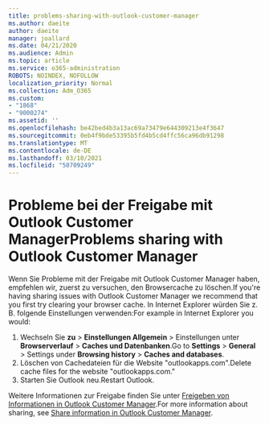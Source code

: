 ```yaml
---
title: problems-sharing-with-outlook-customer-manager
ms.author: daeite
author: daeite
manager: joallard
ms.date: 04/21/2020
ms.audience: Admin
ms.topic: article
ms.service: o365-administration
ROBOTS: NOINDEX, NOFOLLOW
localization_priority: Normal
ms.collection: Adm_O365
ms.custom:
- "1868"
- "9000274"
ms.assetid: ''
ms.openlocfilehash: be42bed4b3a13ac69a73479e644309213e4f3647
ms.sourcegitcommit: 0eb4f9bde53395b5fd4b5cd4ffc56ca96db91298
ms.translationtype: MT
ms.contentlocale: de-DE
ms.lasthandoff: 03/10/2021
ms.locfileid: "50709249"
---
```

# <a name="problems-sharing-with-outlook-customer-manager"></a><span data-ttu-id="20b29-102">Probleme bei der Freigabe mit Outlook Customer Manager</span><span class="sxs-lookup"><span data-stu-id="20b29-102">Problems sharing with Outlook Customer Manager</span></span>

<span data-ttu-id="20b29-103">Wenn Sie Probleme mit der Freigabe mit Outlook Customer Manager haben, empfehlen wir, zuerst zu versuchen, den Browsercache zu löschen.</span><span class="sxs-lookup"><span data-stu-id="20b29-103">If you're having sharing issues with Outlook Customer Manager we recommend that you first try clearing your browser cache.</span></span> <span data-ttu-id="20b29-104">In Internet Explorer würden Sie z. B. folgende Einstellungen verwenden:</span><span class="sxs-lookup"><span data-stu-id="20b29-104">For example in Internet Explorer you would:</span></span>

1. <span data-ttu-id="20b29-105">Wechseln Sie **zu**  >  **Einstellungen Allgemein** > Einstellungen unter **Browserverlauf**  >  **Caches und Datenbanken**.</span><span class="sxs-lookup"><span data-stu-id="20b29-105">Go to **Settings** > **General** > Settings under **Browsing history** > **Caches and databases**.</span></span>
2. <span data-ttu-id="20b29-106">Löschen von Cachedateien für die Website "outlookapps.com".</span><span class="sxs-lookup"><span data-stu-id="20b29-106">Delete cache files for the website "outlookapps.com."</span></span>
3. <span data-ttu-id="20b29-107">Starten Sie Outlook neu.</span><span class="sxs-lookup"><span data-stu-id="20b29-107">Restart Outlook.</span></span>

<span data-ttu-id="20b29-108">Weitere Informationen zur Freigabe finden Sie unter [Freigeben von Informationen in Outlook Customer Manager](https://techcommunity.microsoft.com/t5/outlook-blog/sharing-how-to-keep-your-colleagues-in-the-loop/ba-p/35710).</span><span class="sxs-lookup"><span data-stu-id="20b29-108">For more information about sharing, see [Share information in Outlook Customer Manager](https://techcommunity.microsoft.com/t5/outlook-blog/sharing-how-to-keep-your-colleagues-in-the-loop/ba-p/35710).</span></span>